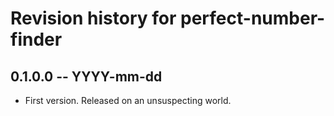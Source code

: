 # Revision history for perfect-number-finder

## 0.1.0.0 -- YYYY-mm-dd

* First version. Released on an unsuspecting world.
